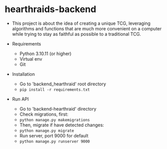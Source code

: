 # hearthraids-backend
- This project is about the idea of creating a unique TCG, leveraging algorithms and functions that are much more 
convenient on a computer while trying to stay as faithful as possible to a traditional TCG.


- Requirements
  - Python 3.10.11 (or higher)
  - Virtual env
  - Git

- Installation
  - Go to 'backend_hearthraid' root directory
  - ``` pip install -r requirements.txt ```

- Run API
  - Go to 'backend-hearthraid' directory
  - Check migrations, first:
  - ``` python manage.py makemigrations ```
  - Then, migrate if have detected changes:
  - ``` python manage.py migrate ```
  - Run server, port 9000 for default
  - ``` python manage.py runserver 9000 ```
